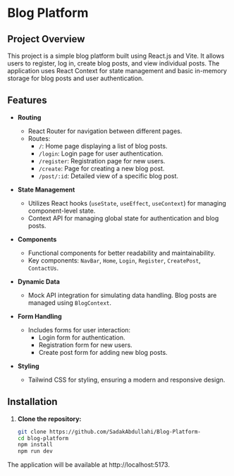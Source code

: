 # Blog Platform

## Project Overview

This project is a simple blog platform built using React.js and Vite. It allows users to register, log in, create blog posts, and view individual posts. The application uses React Context for state management and basic in-memory storage for blog posts and user authentication.

## Features

- **Routing**
  - React Router for navigation between different pages.
  - Routes:
    - `/`: Home page displaying a list of blog posts.
    - `/login`: Login page for user authentication.
    - `/register`: Registration page for new users.
    - `/create`: Page for creating a new blog post.
    - `/post/:id`: Detailed view of a specific blog post.

- **State Management**
  - Utilizes React hooks (`useState`, `useEffect`, `useContext`) for managing component-level state.
  - Context API for managing global state for authentication and blog posts.

- **Components**
  - Functional components for better readability and maintainability.
  - Key components: `NavBar`, `Home`, `Login`, `Register`, `CreatePost`, `ContactUs`.

- **Dynamic Data**
  - Mock API integration for simulating data handling. Blog posts are managed using `BlogContext`.

- **Form Handling**
  - Includes forms for user interaction:
    - Login form for authentication.
    - Registration form for new users.
    - Create post form for adding new blog posts.

- **Styling**
  - Tailwind CSS for styling, ensuring a modern and responsive design.

## Installation

1. **Clone the repository:**

   ```bash
   git clone https://github.com/SadakAbdullahi/Blog-Platform-
   cd blog-platform
   npm install
   npm run dev
The application will be available at http://localhost:5173.

